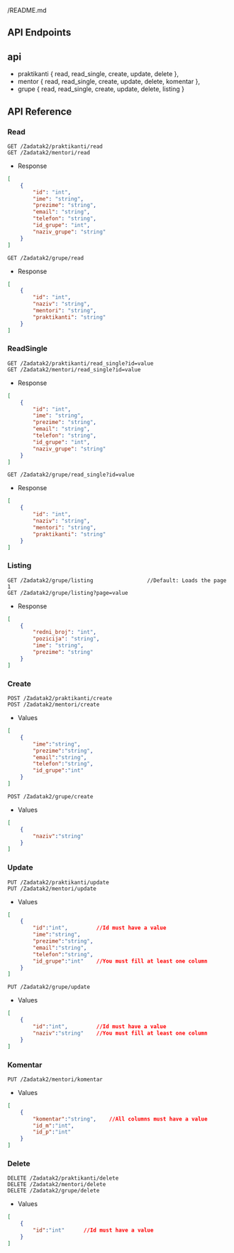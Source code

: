 /README.md

## API Endpoints

## **api**

- praktikanti
{
    read,
    read_single,
    create,
    update,
    delete
},
- mentor
{
    read,
    read_single,
    create,
    update,
    delete,
    komentar
},
- grupe
{
    read,
    read_single,
    create,
    update,
    delete,
    listing
}

## API Reference

<!-- api-start -->

### **Read**

```http
GET /Zadatak2/praktikanti/read
GET /Zadatak2/mentori/read
```

- Response

```json
[
    {
        "id": "int",
        "ime": "string",
        "prezime": "string",
        "email": "string",
        "telefon": "string",
        "id_grupe": "int",
        "naziv_grupe": "string"
    }
]
```

```http
GET /Zadatak2/grupe/read
```

- Response

```json
[
    {
        "id": "int",
        "naziv": "string",
        "mentori": "string",
        "praktikanti": "string"
    }
]
```

### **ReadSingle**

```http
GET /Zadatak2/praktikanti/read_single?id=value
GET /Zadatak2/mentori/read_single?id=value
```

- Response

```json
[
    {
        "id": "int",
        "ime": "string",
        "prezime": "string",
        "email": "string",
        "telefon": "string",
        "id_grupe": "int",
        "naziv_grupe": "string"
    }
]
```

```http
GET /Zadatak2/grupe/read_single?id=value
```

- Response

```json
[
    {
        "id": "int",
        "naziv": "string",
        "mentori": "string",
        "praktikanti": "string"
    }
]
```

### **Listing**

```http
GET /Zadatak2/grupe/listing                 //Default: Loads the page 1 
GET /Zadatak2/grupe/listing?page=value
```

- Response

```json
[
    {
        "redni_broj": "int",
        "pozicija": "string",
        "ime": "string",
        "prezime": "string"
    }
]
```

### **Create**

```http
POST /Zadatak2/praktikanti/create
POST /Zadatak2/mentori/create
```

- Values

```json
[
    {  
        "ime":"string",
        "prezime":"string",
        "email":"string",
        "telefon":"string",
        "id_grupe":"int"
    }
]
```

```http
POST /Zadatak2/grupe/create
```

- Values

```json
[
    {  
        "naziv":"string"
    }
]
```

### **Update**

```http
PUT /Zadatak2/praktikanti/update
PUT /Zadatak2/mentori/update
```

- Values

```json
[
    {  
        "id":"int",         //Id must have a value
        "ime":"string",
        "prezime":"string",
        "email":"string",
        "telefon":"string",
        "id_grupe":"int"    //You must fill at least one column
    }
]
```

```http
PUT /Zadatak2/grupe/update
```

- Values

```json
[
    {  
        "id":"int",         //Id must have a value
        "naziv":"string"    //You must fill at least one column
    }
]
```

### **Komentar**

```http
PUT /Zadatak2/mentori/komentar
```

- Values

```json
[
    {  
        "komentar":"string",    //All columns must have a value
        "id_m":"int",
        "id_p":"int"          
    }
]
```

### **Delete**

```http
DELETE /Zadatak2/praktikanti/delete
DELETE /Zadatak2/mentori/delete
DELETE /Zadatak2/grupe/delete
```

- Values

```json
[
    {  
        "id":"int"      //Id must have a value         
    }
]
```

<!-- api-end -->
